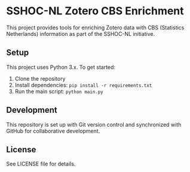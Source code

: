 # SSHOC-NL Zotero CBS Enrichment

This project provides tools for enriching Zotero data with CBS (Statistics Netherlands) information as part of the SSHOC-NL initiative.

## Setup

This project uses Python 3.x. To get started:

1. Clone the repository
2. Install dependencies: `pip install -r requirements.txt`
3. Run the main script: `python main.py`

## Development

This repository is set up with Git version control and synchronized with GitHub for collaborative development.

## License

See LICENSE file for details.

